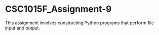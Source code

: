 # CSC1015F_Assignment-9
This assignment involves constructing Python programs that perform file input and output.
